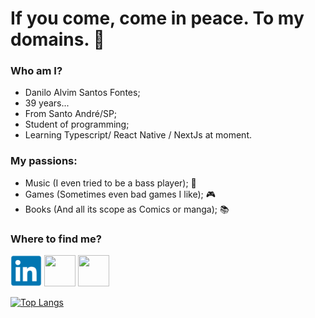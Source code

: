 # If you come, come in peace. To my domains. 🏰

### Who am I?

- Danilo Alvim Santos Fontes;
- 39 years... 
- From Santo André/SP;
- Student of programming;
- Learning Typescript/ React Native / NextJs at moment. 
 
  
###  My passions:

 - Music (I even tried to be a bass player); 🎸
 - Games (Sometimes even bad games I like); 🎮
 - Books (And all its scope as Comics or manga); 📚

### Where to find me?

<a href="https://www.linkedin.com/in/daniloalvimfontes/" target="_blank"><img src="https://raw.githubusercontent.com/devicons/devicon/master/icons/linkedin/linkedin-original.svg" width="50" height="50"></a>  <a href="https://codepen.io/Fino59" target="_blank"><img src="https://i.imgur.com/tP0PbLY.png" width="50" height="50"></a>  <a href="https://discordapp.com/users/FinoN59#6942"><img src="https://cdn.iconscout.com/icon/free/png-512/discord-3-569463.png" width="50" height="50"></a>

[![Top Langs](https://github-readme-stats.vercel.app/api/top-langs/?username=fino59&layout=compact)](https://github.com/fino59/github-readme-stats)




